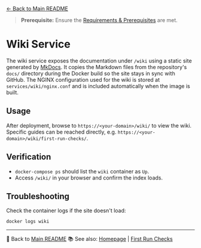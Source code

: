 [← Back to Main README](README/index.md)

> **Prerequisite:** Ensure the [Requirements & Prerequisites](README/index.md#-requirements--prerequisites) are met.

# Wiki Service

The wiki service exposes the documentation under `/wiki` using a static site generated by [MkDocs](https://www.mkdocs.org/).
It copies the Markdown files from the repository's `docs/` directory during the Docker build so the site stays in sync with GitHub.
The NGINX configuration used for the wiki is stored at `services/wiki/nginx.conf` and is included automatically when the image is built.

## Usage

After deployment, browse to `https://<your-domain>/wiki/` to view the wiki.
Specific guides can be reached directly, e.g. `https://<your-domain>/wiki/first-run-checks/`.

## Verification

- `docker-compose ps` should list the `wiki` container as `Up`.
- Access `/wiki/` in your browser and confirm the index loads.

## Troubleshooting

Check the container logs if the site doesn't load:

```bash
docker logs wiki
```

---
🔗 Back to [Main README](README/index.md)
📚 See also: [Homepage](homepage.md) | [First Run Checks](first-run-checks.md)
